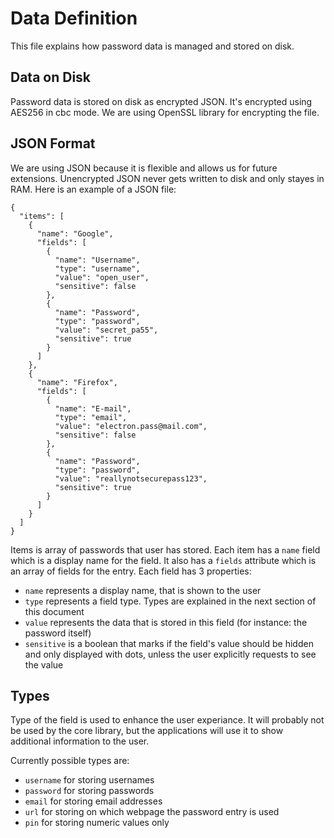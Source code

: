 # Data Definition
This file explains how password data is managed and stored on disk.

## Data on Disk
Password data is stored on disk as encrypted JSON. It's encrypted using AES256 in cbc mode. We are using OpenSSL library for encrypting the file.

## JSON Format
We are using JSON because it is flexible and allows us for future extensions. Unencrypted JSON never gets written to disk and only stayes in RAM. Here is an example of a JSON file:

```
{
  "items": [
    {
      "name": "Google",
      "fields": [
        {
          "name": "Username",
          "type": "username",
          "value": "open_user",
          "sensitive": false
        },
        {
          "name": "Password",
          "type": "password",
          "value": "secret_pa55",
          "sensitive": true
        }
      ]
    },
    {
      "name": "Firefox",
      "fields": [
        {
          "name": "E-mail",
          "type": "email",
          "value": "electron.pass@mail.com",
          "sensitive": false
        },
        {
          "name": "Password",
          "type": "password",
          "value": "reallynotsecurepass123",
          "sensitive": true
        }
      ]
    }
  ]
}

```

Items is array of passwords that user has stored. Each item has a ```name``` field which is a display name for the field. It also has a ```fields``` attribute which is an array of fields for the entry. Each field has 3 properties:

- ```name``` represents a display name, that is shown to the user
- ```type``` represents a field type. Types are explained in the next section of this document
- ```value``` represents the data that is stored in this field (for instance: the password itself)
- ```sensitive``` is a boolean that marks if the field's value should be hidden and only displayed with dots, unless the user explicitly requests to see the value

## Types
Type of the field is used to enhance the user experiance. It will probably not be used by the core library, but the applications will use it to show additional information to the user.

Currently possible types are:

- ```username``` for storing usernames
- ```password``` for storing passwords
- ```email``` for storing email addresses
- ```url``` for storing on which webpage the password entry is used
- ```pin``` for storing numeric values only